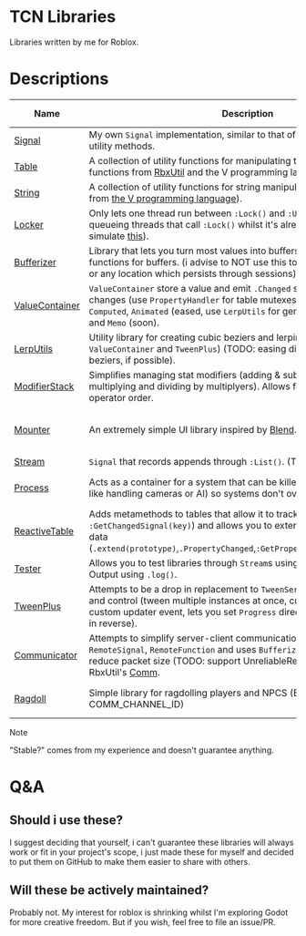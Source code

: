 # TCN Libraries
Libraries written by me for Roblox.

# Descriptions
| Name                                                                                                 | Description                                                                                                                                                                                                                                                                                        | Stable?           | Dependencies                            | All Dependencies                             |
|------------------------------------------------------------------------------------------------------|----------------------------------------------------------------------------------------------------------------------------------------------------------------------------------------------------------------------------------------------------------------------------------------------------|-------------------|-----------------------------------------|----------------------------------------------|
| [Signal](https://github.com/heyimtcn/tcns-luau-libraries/blob/main/libs/Signal.luau)                 | My own `Signal` implementation, similar to that of [RbxUtil](https://sleitnick.github.io/RbxUtil/api/Signal) but with more utility methods.                                                                                                                                                        | yes               | none                                    | none                                         |
| [Table](https://github.com/heyimtcn/tcns-luau-libraries/blob/main/libs/Table.luau)                   | A collection of utility functions for manipulating tables and arrays  (with functions from [RbxUtil](https://sleitnick.github.io/RbxUtil/api/TableUtil/) and the V programming language ([array](https://modules.vlang.io/builtin.html#array), [map](https://modules.vlang.io/builtin.html#map))). | yes               | none                                    | none                                         |
| [String](https://github.com/heyimtcn/tcns-luau-libraries/blob/main/libs/String.luau)                 | A collection of utility functions for string manipulation (with functions from [the V programming language](https://modules.vlang.io/builtin.html#string)).                                                                                                                                        | yes               | Table                                   | Table                                        |
| [Locker](https://github.com/heyimtcn/tcns-luau-libraries/blob/main/libs/Locker.luau)                 | Only lets one thread run between `:Lock()` and `:Unlock()` calls by queueing threads that call `:Lock()` whilst it's already locked. (attempts to simulate [this](https://en.wikipedia.org/wiki/Lock_(computer_science))).                                                                         | yes               | none                                    | none                                         |
| [Bufferizer](https://github.com/heyimtcn/tcns-luau-libraries/blob/main/libs/Bufferizer.luau)         | Library that lets you turn most values into buffers, also includes helper functions for buffers. (i advise to NOT use this to store data in DataStores or any location which persists through sessions).                                                                                           | yes               | Table                                   | Table                                        |
| [ValueContainer](https://github.com/heyimtcn/tcns-luau-libraries/blob/main/libs/ValueContainer.luau) | `ValueContainer` store a value and emit `.Changed` signals when `.Value` changes (use `PropertyHandler` for table mutexes). comes with `Default`, `Computed`, `Animated` (eased, use `LerpUtils` for generating easing functions) and `Memo` (soon).                                               | yes               | Signal, LerpUtils                       | Signal, LerpUtils                            |
| [LerpUtils](https://github.com/heyimtcn/tcns-luau-libraries/blob/main/libs/LerpUtils.luau)           | Utility library for creating cubic beziers and lerping values (used by `ValueContainer` and `TweenPlus`) (TODO: easing directions for cubic beziers, if possible).                                                                                                                                 | yes               | none                                    | none                                         |
| [ModifierStack](https://github.com/heyimtcn/tcns-luau-libraries/blob/main/libs/ModifierStack.luau)   | Simplifies managing stat modifiers (adding & subtracting base stats then multiplying and dividing by multiplyers). Allows for custom operators and operator order.                                                                                                                                 | yes               | Signal                                  | Signal                                       |
| [Mounter](https://github.com/heyimtcn/tcns-luau-libraries/blob/main/libs/Mounter.luau)               | An extremely simple UI library inspired by [Blend](https://quenty.github.io/NevermoreEngine/api/Blend). (TODO: document).                                                                                                                                                                          | yes               | ValueContainer, Table, ReactiveTable    | ValueContainer, Table, ReactiveTable, Signal |
| [Stream](https://github.com/heyimtcn/tcns-luau-libraries/blob/main/libs/Stream.luau)                 | `Signal` that records appends through `:List()`. (TODO: add more utility?).                                                                                                                                                                                                                        | yes               | Signal                                  | Signal                                       |
| [Process](https://github.com/heyimtcn/tcns-luau-libraries/blob/main/libs/Process.luau)               | Acts as a container for a system that can be killed and replaced (for stuff like handling cameras or AI) so systems don't overlap.                                                                                                                                                                 | not tested enough | Signal, Table, Stream                   | Signal, Table, Stream                        |
| [ReactiveTable](https://github.com/heyimtcn/tcns-luau-libraries/blob/main/libs/ReactiveTable.luau)   | Adds metamethods to tables that allow it to track changes (`.Changed`, `:GetChangedSignal(key)`) and allows you to extend objects with tracked data (`.extend(prototype)`,`.PropertyChanged`,`:GetPropertyChangedSignal(name)`).                                                                   | maybe             | Signal                                  | Signal                                       |
| [Tester](https://github.com/heyimtcn/tcns-luau-libraries/blob/main/libs/Tester.luau)                 | Allows you to test libraries through `Stream`s using `.test()` and through Output using `.log()`.                                                                                                                                                                                                  | yes               | Stream                                  | Stream, Signal                               |
| [TweenPlus](https://github.com/heyimtcn/tcns-luau-libraries/blob/main/libs/TweenPlus.luau)           | Attempts to be a drop in replacement to `TweenService` with more features and control (tween multiple instances at once, custom easing functions, custom updater event, lets you set `Progress` directly, lets you play tweens in reverse).                                                        | not tested enough | Signal, ReactiveTable, LerpUtils, Table | Signal, ReactiveTable, LerpUtils, Table      |
| [Communicator](https://github.com/heyimtcn/tcns-luau-libraries/blob/main/libs/Communicator.rbxm)     | Attempts to simplify server-client communication with `RemoteProperty`, `RemoteSignal`, `RemoteFunction` and uses `Bufferizer` under the hood to reduce packet size (TODO: support UnreliableRemoteEvent). Inspired by RbxUtil's [Comm](https://sleitnick.github.io/RbxUtil/api/Comm/).            | not tested enough | Bufferizer, Signal                      | Bufferizer, Signal, Table                    |
| [Ragdoll](https://github.com/heyimtcn/tcns-luau-libraries/blob/main/libs/Ragdoll.luau)               | Simple library for ragdolling players and NPCS (EDIT COMM_CHANNEL_ID)                                                                                                                                                                                                                              | not tested enough | Communicator                            | Communicator, Bufferizer, Signal, Table      |

> [!NOTE]
> "Stable?" comes from my experience and doesn't guarantee anything.

# Q&A
## Should i use these?
I suggest deciding that yourself, i can't guarantee these libraries will always work or fit in your project's scope, i just made these for myself and decided to put them on GitHub to make them easier to share with others.

## Will these be actively maintained?
Probably not. My interest for roblox is shrinking whilst I'm exploring Godot for more creative freedom. But if you wish, feel free to file an issue/PR.
